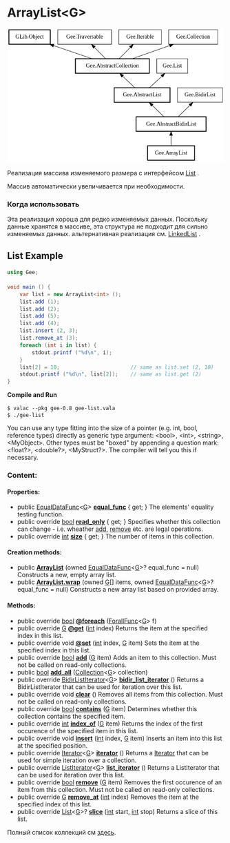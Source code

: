 # ArrayList&lt;G&gt;

![](../.gitbook/assets/image%20%287%29.png)

Реализация массива изменяемого размера  c интерфейсом [List](https://valadoc.org/gee-0.8/Gee.List.html) .

Массив автоматически увеличивается при необходимости.

### Когда использовать

Эта реализация хороша для редко изменяемых данных. Поскольку данные хранятся в массиве, эта структура не подходит для сильно изменяемых данных. альтернативная реализация см. [LinkedList](https://valadoc.org/gee-0.8/Gee.LinkedList.html) .

## **List Example**

```csharp
using Gee;

void main () {
    var list = new ArrayList<int> ();
    list.add (1);
    list.add (2);
    list.add (5);
    list.add (4);
    list.insert (2, 3);
    list.remove_at (3);
    foreach (int i in list) {
        stdout.printf ("%d\n", i);
    }
    list[2] = 10;                       // same as list.set (2, 10)
    stdout.printf ("%d\n", list[2]);    // same as list.get (2)
}
```

**Compile and Run**

```text
$ valac --pkg gee-0.8 gee-list.vala
$ ./gee-list
```

You can use any type fitting into the size of a pointer \(e.g. int, bool, reference types\) directly as generic type argument: &lt;bool&gt;, &lt;int&gt;, &lt;string&gt;, &lt;MyObject&gt;. Other types must be "boxed" by appending a question mark: &lt;float?&gt;, &lt;double?&gt;, &lt;MyStruct?&gt;. The compiler will tell you this if necessary.

### Content:

#### Properties:

* public [EqualDataFunc](https://valadoc.org/gee-0.8/Gee.EqualDataFunc.html)&lt;[G](https://valadoc.org/gee-0.8/Gee.ArrayList.G.html)&gt; [**equal\_func**](https://valadoc.org/gee-0.8/Gee.ArrayList.equal_func.html) { get; }  The elements' equality testing function.
* public override [bool](https://valadoc.org/glib-2.0/bool.html) [**read\_only**](https://valadoc.org/gee-0.8/Gee.ArrayList.read_only.html) { get; }  Specifies whether this collection can change - i.e. wheather [add](https://valadoc.org/gee-0.8/Gee.Collection.add.html), [remove](https://valadoc.org/gee-0.8/Gee.Collection.remove.html) etc. are legal operations.
* public override [int](https://valadoc.org/glib-2.0/int.html) [**size**](https://valadoc.org/gee-0.8/Gee.ArrayList.size.html) { get; }  The number of items in this collection.

#### Creation methods:

* public [**ArrayList**](https://valadoc.org/gee-0.8/Gee.ArrayList.ArrayList.html) \(owned [EqualDataFunc](https://valadoc.org/gee-0.8/Gee.EqualDataFunc.html)&lt;[G](https://valadoc.org/gee-0.8/Gee.ArrayList.G.html)&gt;? equal\_func = null\) Constructs a new, empty array list.
* public [**ArrayList.wrap**](https://valadoc.org/gee-0.8/Gee.ArrayList.ArrayList.wrap.html) \(owned [G](https://valadoc.org/gee-0.8/Gee.ArrayList.G.html)\[\] items, owned [EqualDataFunc](https://valadoc.org/gee-0.8/Gee.EqualDataFunc.html)&lt;[G](https://valadoc.org/gee-0.8/Gee.ArrayList.G.html)&gt;? equal\_func = null\) Constructs a new array list based on provided array.

#### Methods:

* public override [bool](https://valadoc.org/glib-2.0/bool.html) [**@foreach**](https://valadoc.org/gee-0.8/Gee.ArrayList.@foreach.html) \([ForallFunc](https://valadoc.org/gee-0.8/Gee.ForallFunc.html)&lt;[G](https://valadoc.org/gee-0.8/Gee.ArrayList.G.html)&gt; f\)
* public override [G](https://valadoc.org/gee-0.8/Gee.ArrayList.G.html) [**@get**](https://valadoc.org/gee-0.8/Gee.ArrayList.@get.html) \([int](https://valadoc.org/glib-2.0/int.html) index\) Returns the item at the specified index in this list.
* public override void [**@set**](https://valadoc.org/gee-0.8/Gee.ArrayList.@set.html) \([int](https://valadoc.org/glib-2.0/int.html) index, [G](https://valadoc.org/gee-0.8/Gee.ArrayList.G.html) item\) Sets the item at the specified index in this list.
* public override [bool](https://valadoc.org/glib-2.0/bool.html) [**add**](https://valadoc.org/gee-0.8/Gee.ArrayList.add.html) \([G](https://valadoc.org/gee-0.8/Gee.ArrayList.G.html) item\) Adds an item to this collection. Must not be called on read-only collections.
* public [bool](https://valadoc.org/glib-2.0/bool.html) [**add\_all**](https://valadoc.org/gee-0.8/Gee.ArrayList.add_all.html) \([Collection](https://valadoc.org/gee-0.8/Gee.Collection.html)&lt;[G](https://valadoc.org/gee-0.8/Gee.ArrayList.G.html)&gt; collection\)
* public override [BidirListIterator](https://valadoc.org/gee-0.8/Gee.BidirListIterator.html)&lt;[G](https://valadoc.org/gee-0.8/Gee.ArrayList.G.html)&gt; [**bidir\_list\_iterator**](https://valadoc.org/gee-0.8/Gee.ArrayList.bidir_list_iterator.html) \(\)  Returns a BidirListIterator that can be used for iteration over this list.
* public override void [**clear**](https://valadoc.org/gee-0.8/Gee.ArrayList.clear.html) \(\)  Removes all items from this collection. Must not be called on read-only collections.
* public override [bool](https://valadoc.org/glib-2.0/bool.html) [**contains**](https://valadoc.org/gee-0.8/Gee.ArrayList.contains.html) \([G](https://valadoc.org/gee-0.8/Gee.ArrayList.G.html) item\) Determines whether this collection contains the specified item.
* public override [int](https://valadoc.org/glib-2.0/int.html) [**index\_of**](https://valadoc.org/gee-0.8/Gee.ArrayList.index_of.html) \([G](https://valadoc.org/gee-0.8/Gee.ArrayList.G.html) item\) Returns the index of the first occurence of the specified item in this list.
* public override void [**insert**](https://valadoc.org/gee-0.8/Gee.ArrayList.insert.html) \([int](https://valadoc.org/glib-2.0/int.html) index, [G](https://valadoc.org/gee-0.8/Gee.ArrayList.G.html) item\) Inserts an item into this list at the specified position.
* public override [Iterator](https://valadoc.org/gee-0.8/Gee.Iterator.html)&lt;[G](https://valadoc.org/gee-0.8/Gee.ArrayList.G.html)&gt; [**iterator**](https://valadoc.org/gee-0.8/Gee.ArrayList.iterator.html) \(\) Returns a [Iterator](https://valadoc.org/gee-0.8/Gee.Iterator.html) that can be used for simple iteration over a collection.
* public override [ListIterator](https://valadoc.org/gee-0.8/Gee.ListIterator.html)&lt;[G](https://valadoc.org/gee-0.8/Gee.ArrayList.G.html)&gt; [**list\_iterator**](https://valadoc.org/gee-0.8/Gee.ArrayList.list_iterator.html) \(\) Returns a ListIterator that can be used for iteration over this list.
* public override [bool](https://valadoc.org/glib-2.0/bool.html) [**remove**](https://valadoc.org/gee-0.8/Gee.ArrayList.remove.html) \([G](https://valadoc.org/gee-0.8/Gee.ArrayList.G.html) item\) Removes the first occurence of an item from this collection. Must not be called on read-only collections.
* public override [G](https://valadoc.org/gee-0.8/Gee.ArrayList.G.html) [**remove\_at**](https://valadoc.org/gee-0.8/Gee.ArrayList.remove_at.html) \([int](https://valadoc.org/glib-2.0/int.html) index\) Removes the item at the specified index of this list.
* public override [List](https://valadoc.org/gee-0.8/Gee.List.html)&lt;[G](https://valadoc.org/gee-0.8/Gee.ArrayList.G.html)&gt;? [**slice**](https://valadoc.org/gee-0.8/Gee.ArrayList.slice.html) \([int](https://valadoc.org/glib-2.0/int.html) start, [int](https://valadoc.org/glib-2.0/int.html) stop\) Returns a slice of this list.

Полный список коллекций см [здесь](https://valadoc.org/gee-0.8/index.htm). 

